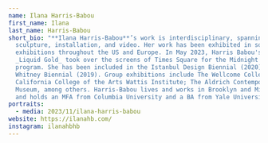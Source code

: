 ```yaml
---
name: Ilana Harris-Babou
first_name: Ilana
last_name: Harris-Babou
short_bio: "**Ilana Harris-Babou**’s work is interdisciplinary, spanning
  sculpture, installation, and video. Her work has been exhibited in solo
  exhibitions throughout the US and Europe. In May 2023, Harris Babou's work
  _Liquid Gold_ took over the screens of Times Square for the Midnight Moment
  program. She has been included in the Istanbul Design Biennial (2020) and The
  Whitney Biennial (2019). Group exhibitions include The Wellcome Collection;
  California College of the Arts Wattis Institute; The Aldrich Contemporary Art
  Museum, among others. Harris-Babou lives and works in Brooklyn and Middletown,
  and holds an MFA from Columbia University and a BA from Yale University."
portraits:
  - media: 2023/11/ilana-harris-babou
website: https://ilanahb.com/
instagram: ilanahbhb
---
```

